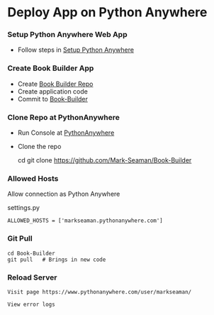# Deploy App on Python Anywhere

### Setup Python Anywhere Web App
* Follow steps in [Setup Python Anywhere](PythonAnywhere.md)

### Create Book Builder App
* Create [Book Builder Repo](GithubRepo.md)
* Create application code
* Commit to [Book-Builder](https://github.com/Mark-Seaman/Book-Builder)


### Clone Repo at PythonAnywhere
* Run Console at [PythonAnywhere](https://www.pythonanywhere.com/user/markseaman/)
* Clone the repo

    cd
    git clone https://github.com/Mark-Seaman/Book-Builder
    

### Allowed Hosts

Allow connection as Python Anywhere

settings.py

    ALLOWED_HOSTS = ['markseaman.pythonanywhere.com']


### Git Pull

    cd Book-Builder
    git pull   # Brings in new code
    
### Reload Server

    Visit page https://www.pythonanywhere.com/user/markseaman/
    
    View error logs
    

